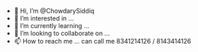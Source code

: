 - 👋 Hi, I’m @ChowdarySiddiq
- 👀 I’m interested in ...
- 🌱 I’m currently learning ...
- 💞️ I’m looking to collaborate on ...
- 📫 How to reach me ... can call me 8341214126 / 8143414126

<!---
ChowdarySiddiq/ChowdarySiddiq is a ✨ special ✨ repository because its `README.md` (this file) appears on your GitHub profile.
You can click the Preview link to take a look at your changes.
--->

